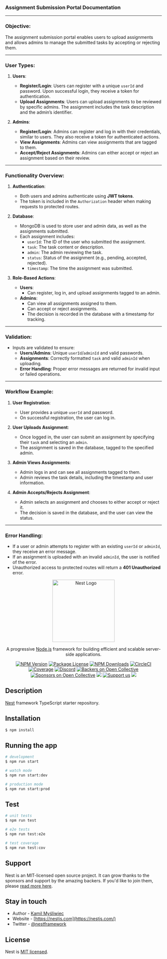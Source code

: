
### **Assignment Submission Portal Documentation**

---

### **Objective:**
The assignment submission portal enables users to upload assignments and allows admins to manage the submitted tasks by accepting or rejecting them.

---

### **User Types:**

1. **Users**:
   - **Register/Login**: Users can register with a unique `userId` and password. Upon successful login, they receive a token for authentication.
   - **Upload Assignments**: Users can upload assignments to be reviewed by specific admins. The assignment includes the task description and the admin’s identifier.

2. **Admins**:
   - **Register/Login**: Admins can register and log in with their credentials, similar to users. They also receive a token for authenticated actions.
   - **View Assignments**: Admins can view assignments that are tagged to them.
   - **Accept/Reject Assignments**: Admins can either accept or reject an assignment based on their review.

---

### **Functionality Overview:**

1. **Authentication**:
   - Both users and admins authenticate using **JWT tokens**.
   - The token is included in the `Authorization` header when making requests to protected routes.

2. **Database**:
   - MongoDB is used to store user and admin data, as well as the assignments submitted.
   - Each assignment includes:
     - `userId`: The ID of the user who submitted the assignment.
     - `task`: The task content or description.
     - `admin`: The admin reviewing the task.
     - `status`: Status of the assignment (e.g., pending, accepted, rejected).
     - `timestamp`: The time the assignment was submitted.

3. **Role-Based Actions**:
   - **Users**:
     - Can register, log in, and upload assignments tagged to an admin.
   - **Admins**:
     - Can view all assignments assigned to them.
     - Can accept or reject assignments.
     - The decision is recorded in the database with a timestamp for tracking.

---

### **Validation:**
- Inputs are validated to ensure:
  - **Users/Admins**: Unique `userId`/`adminId` and valid passwords.
  - **Assignments**: Correctly formatted `task` and valid `adminId` when uploading.
  - **Error Handling**: Proper error messages are returned for invalid input or failed operations.

---

### **Workflow Example:**

1. **User Registration**:  
   - User provides a unique `userId` and password.
   - On successful registration, the user can log in.

2. **User Uploads Assignment**:  
   - Once logged in, the user can submit an assignment by specifying their `task` and selecting an `admin`.
   - The assignment is saved in the database, tagged to the specified admin.

3. **Admin Views Assignments**:  
   - Admin logs in and can see all assignments tagged to them.
   - Admin reviews the task details, including the timestamp and user information.

4. **Admin Accepts/Rejects Assignment**:  
   - Admin selects an assignment and chooses to either accept or reject it.
   - The decision is saved in the database, and the user can view the status.

---

### **Error Handling:**
- If a user or admin attempts to register with an existing `userId` or `adminId`, they receive an error message.
- If an assignment is uploaded with an invalid `adminId`, the user is notified of the error.
- Unauthorized access to protected routes will return a **401 Unauthorized** error.

<p align="center">
  <a href="http://nestjs.com/" target="blank"><img src="https://nestjs.com/img/logo-small.svg" width="200" alt="Nest Logo" /></a>
</p>

[circleci-image]: https://img.shields.io/circleci/build/github/nestjs/nest/master?token=abc123def456
[circleci-url]: https://circleci.com/gh/nestjs/nest

  <p align="center">A progressive <a href="http://nodejs.org" target="_blank">Node.js</a> framework for building efficient and scalable server-side applications.</p>
    <p align="center">
<a href="https://www.npmjs.com/~nestjscore" target="_blank"><img src="https://img.shields.io/npm/v/@nestjs/core.svg" alt="NPM Version" /></a>
<a href="https://www.npmjs.com/~nestjscore" target="_blank"><img src="https://img.shields.io/npm/l/@nestjs/core.svg" alt="Package License" /></a>
<a href="https://www.npmjs.com/~nestjscore" target="_blank"><img src="https://img.shields.io/npm/dm/@nestjs/common.svg" alt="NPM Downloads" /></a>
<a href="https://circleci.com/gh/nestjs/nest" target="_blank"><img src="https://img.shields.io/circleci/build/github/nestjs/nest/master" alt="CircleCI" /></a>
<a href="https://coveralls.io/github/nestjs/nest?branch=master" target="_blank"><img src="https://coveralls.io/repos/github/nestjs/nest/badge.svg?branch=master#9" alt="Coverage" /></a>
<a href="https://discord.gg/G7Qnnhy" target="_blank"><img src="https://img.shields.io/badge/discord-online-brightgreen.svg" alt="Discord"/></a>
<a href="https://opencollective.com/nest#backer" target="_blank"><img src="https://opencollective.com/nest/backers/badge.svg" alt="Backers on Open Collective" /></a>
<a href="https://opencollective.com/nest#sponsor" target="_blank"><img src="https://opencollective.com/nest/sponsors/badge.svg" alt="Sponsors on Open Collective" /></a>
  <a href="https://paypal.me/kamilmysliwiec" target="_blank"><img src="https://img.shields.io/badge/Donate-PayPal-ff3f59.svg"/></a>
    <a href="https://opencollective.com/nest#sponsor"  target="_blank"><img src="https://img.shields.io/badge/Support%20us-Open%20Collective-41B883.svg" alt="Support us"></a>
  <a href="https://twitter.com/nestframework" target="_blank"><img src="https://img.shields.io/twitter/follow/nestframework.svg?style=social&label=Follow"></a>
</p>
  <!--[![Backers on Open Collective](https://opencollective.com/nest/backers/badge.svg)](https://opencollective.com/nest#backer)
  [![Sponsors on Open Collective](https://opencollective.com/nest/sponsors/badge.svg)](https://opencollective.com/nest#sponsor)-->

## Description

[Nest](https://github.com/nestjs/nest) framework TypeScript starter repository.

## Installation

```bash
$ npm install
```

## Running the app

```bash
# development
$ npm run start

# watch mode
$ npm run start:dev

# production mode
$ npm run start:prod
```

## Test

```bash
# unit tests
$ npm run test

# e2e tests
$ npm run test:e2e

# test coverage
$ npm run test:cov
```

## Support

Nest is an MIT-licensed open source project. It can grow thanks to the sponsors and support by the amazing backers. If you'd like to join them, please [read more here](https://docs.nestjs.com/support).

## Stay in touch

- Author - [Kamil Myśliwiec](https://kamilmysliwiec.com)
- Website - [https://nestjs.com](https://nestjs.com/)
- Twitter - [@nestframework](https://twitter.com/nestframework)

## License

Nest is [MIT licensed](LICENSE).
